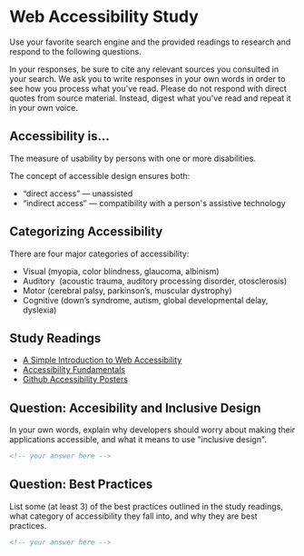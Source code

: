 # Web Accessibility Study

Use your favorite search engine and the provided readings to research and
respond to the following questions.

In your responses, be sure to cite any relevant sources you consulted in your
search. We ask you to write responses in your own words in order to see how you
process what you've read. Please do not respond with direct quotes from source
material. Instead, digest what you've read and repeat it in your own voice.

## Accessibility is...

The measure of usability by persons with one or more disabilities.

The concept of accessible design ensures both:

- “direct access” — unassisted
- “indirect access” — compatibility with a person's assistive technology

## Categorizing Accessibility

There are four major categories of accessibility:

- Visual (myopia, color blindness, glaucoma, albinism)
- Auditory  (acoustic trauma, auditory processing disorder, otosclerosis)
- Motor (cerebral palsy, parkinson’s, muscular dystrophy)
- Cognitive (down’s syndrome, autism, global developmental delay, dyslexia)

## Study Readings

- [A Simple Introduction to Web Accessibility](https://www.creativebloq.com/netmag/simple-introduction-web-accessibility-7116888)
- [Accessibility Fundamentals](https://developers.google.com/web/fundamentals/accessibility/)
- [Github Accessibility Posters](https://github.com/UKHomeOffice/posters/blob/master/accessibility/dos-donts/posters_en-UK/accessibility-posters-set.pdf)

## Question: Accesibility and Inclusive Design

In your own words, explain why developers should worry about making their
applications accessible, and what it means to use "inclusive design".

```md
<!-- your answer here -->
```

## Question: Best Practices

List some (at least 3) of the best practices outlined in the study readings,
what category of accessibility they fall into, and why they are
best practices.

```md
<!-- your answer here -->
```
